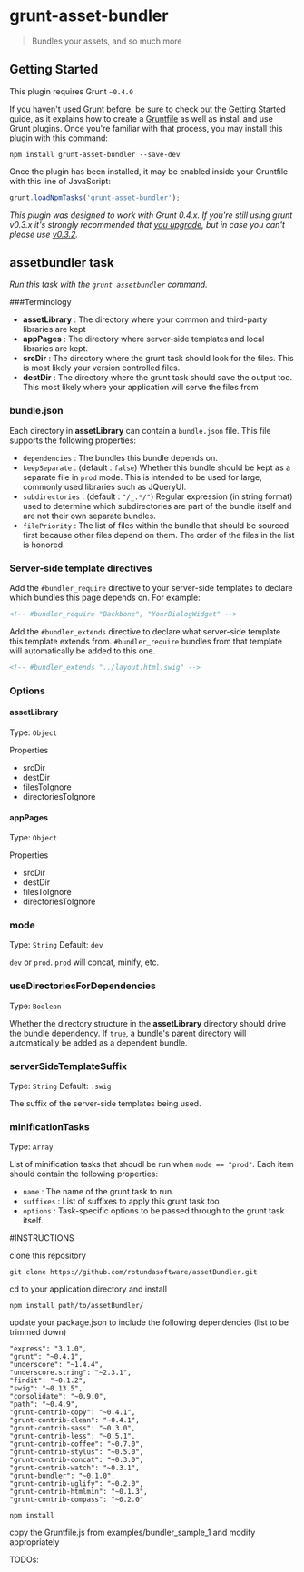 # grunt-asset-bundler

> Bundles your assets, and so much more

## Getting Started
This plugin requires Grunt `~0.4.0`

If you haven't used [Grunt](http://gruntjs.com/) before, be sure to check out the [Getting Started](http://gruntjs.com/getting-started) guide, as it explains how to create a [Gruntfile](http://gruntjs.com/sample-gruntfile) as well as install and use Grunt plugins. Once you're familiar with that process, you may install this plugin with this command:

```shell
npm install grunt-asset-bundler --save-dev
```

Once the plugin has been installed, it may be enabled inside your Gruntfile with this line of JavaScript:

```js
grunt.loadNpmTasks('grunt-asset-bundler');
```

*This plugin was designed to work with Grunt 0.4.x. If you're still using grunt v0.3.x it's strongly recommended that [you upgrade](http://gruntjs.com/upgrading-from-0.3-to-0.4), but in case you can't please use [v0.3.2](https://github.com/gruntjs/grunt-contrib-less/tree/grunt-0.3-stable).*


## assetbundler task
_Run this task with the `grunt assetbundler` command._

###Terminology

* __assetLibrary__ : The directory where your common and third-party libraries are kept
* __appPages__ : The directory where server-side templates and local libraries are kept.
* __srcDir__ : The directory where the grunt task should look for the files.  This is most likely your version controlled files.
* __destDir__ : The directory where the grunt task should save the output too.  This most likely where your application will serve the files from

### bundle.json

Each directory in __assetLibrary__ can contain a `bundle.json` file.  This file supports the following properties:
* `dependencies` : The bundles this bundle depends on.
* `keepSeparate` : (default : `false`) Whether this bundle should be kept as a separate file in `prod` mode.  This is intended to be used for large, commonly used libraries such as JQueryUI.
* `subdirectories` : (default : `"/_.*/"`) Regular expression (in string format) used to determine which subdirectories are part of the bundle itself and are not their own separate bundles.
* `filePriority` : The list of files within the bundle that should be sourced first because other files depend on them.  The order of the files in the list is honored.

### Server-side template directives

Add the `#bundler_require` directive to your server-side templates to declare which bundles this page depends on.  For example:

```html
<!-- #bundler_require "Backbone", "YourDialogWidget" -->
```

Add the `#bundler_extends` directive to declare what server-side template this template extends from.  `#bundler_require` bundles from that template will automatically be added to this one.

```html
<!-- #bundler_extends "../layout.html.swig" -->
```

### Options

#### assetLibrary
Type: `Object`

Properties
* srcDir
* destDir
* filesToIgnore
* directoriesToIgnore

#### appPages
Type: `Object`

Properties
* srcDir
* destDir
* filesToIgnore
* directoriesToIgnore

### mode
Type: `String` Default: `dev`

`dev` or `prod`.  `prod` will concat, minify, etc.

### useDirectoriesForDependencies
Type: `Boolean`

Whether the directory structure in the __assetLibrary__ directory should drive the bundle dependency.  If `true`, a bundle's parent directory will automatically be added as a dependent bundle.

### serverSideTemplateSuffix
Type: `String` Default: `.swig`

The suffix of the server-side templates being used.

### minificationTasks
Type: `Array`

List of minification tasks that shoudl be run when `mode == "prod"`.  Each item should contain the following properties:
* `name` : The name of the grunt task to run.
* `suffixes` : List of suffixes to apply this grunt task too
* `options` : Task-specific options to be passed through to the grunt task itself.


#INSTRUCTIONS

clone this repository
```shell
git clone https://github.com/rotundasoftware/assetBundler.git
```
cd to your application directory and install
```shell
npm install path/to/assetBundler/
```
update your package.json to include the following dependencies (list to be trimmed down)

    "express": "3.1.0",
    "grunt": "~0.4.1",
    "underscore": "~1.4.4",
    "underscore.string": "~2.3.1",
    "findit": "~0.1.2",
    "swig": "~0.13.5",
    "consolidate": "~0.9.0",
    "path": "~0.4.9",
    "grunt-contrib-copy": "~0.4.1",
    "grunt-contrib-clean": "~0.4.1",
    "grunt-contrib-sass": "~0.3.0",
    "grunt-contrib-less": "~0.5.1",
    "grunt-contrib-coffee": "~0.7.0",
    "grunt-contrib-stylus": "~0.5.0",
    "grunt-contrib-concat": "~0.3.0",
    "grunt-contrib-watch": "~0.3.1",
    "grunt-bundler": "~0.1.0",
    "grunt-contrib-uglify": "~0.2.0",
    "grunt-contrib-htmlmin": "~0.1.3",
    "grunt-contrib-compass": "~0.2.0"
    
```shell
npm install
```

copy the Gruntfile.js from examples/bundler_sample_1 and modify appropriately

TODOs:
